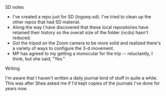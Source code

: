 
SD notes

- I've created a repo just for SD (logseq-sd). I've tried to clean up the other repos that had SD material. 
- Along the way I have discovered that these local repositories have retained their history so the overall size of the folder (ncdu) hasn't reduced.
- Got the tripod on the Zoom camera to be more solid and realized there's a variety of ways to configure the 3-d movement.
- MP has agreed to my getting a monocular for the trip -- reluctantly, I think, but she said, "Yes."

Writing

I'm aware that I haven't written a daily journal kind of stuff in quite a while. This was after Shea asked me if I'd kept copies of the journals I've done for years now. 



